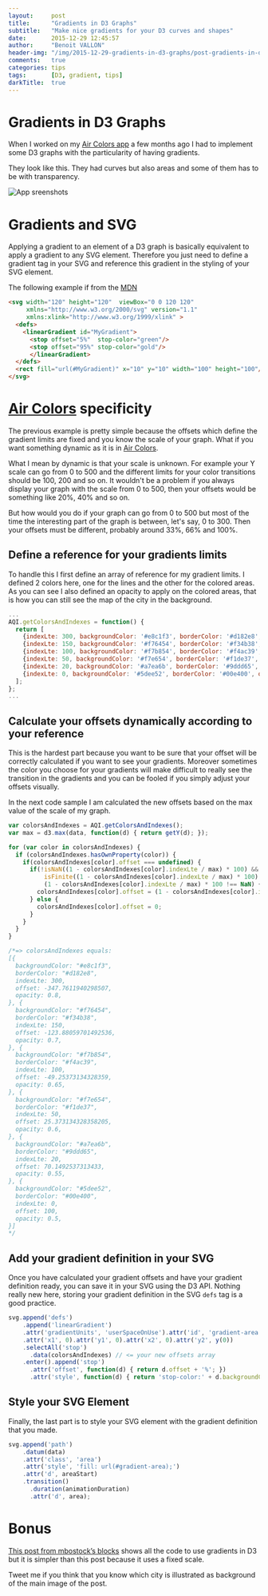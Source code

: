 ```yaml
---
layout:     post
title:      "Gradients in D3 Graphs"
subtitle:   "Make nice gradients for your D3 curves and shapes"
date:       2015-12-29 12:45:57
author:     "Benoit VALLON"
header-img: "/img/2015-12-29-gradients-in-d3-graphs/post-gradients-in-d3-graphs.jpg"
comments:   true
categories: tips
tags:       [D3, gradient, tips]
darkTitle:  true
---
```


# Gradients in D3 Graphs

When I worked on my [Air Colors app](http://www.air-colors.io/) a few months ago I had to implement some D3 graphs with the particularity of having gradients.

They look like this. They had curves but also areas and some of them has to be with transparency.

![App sreenshots](/img/2015-12-29-gradients-in-d3-graphs/app-screenshots.jpg "App sreenshots")

# Gradients and SVG

Applying a gradient to an element of a D3 graph is basically equivalent to apply a gradient to any SVG element. Therefore you just need to define a gradient tag in your SVG and reference this gradient in the styling of your SVG element.

The following example if from the [MDN](https://developer.mozilla.org/fr/docs/Web/SVG/Element/linearGradient)

```html
<svg width="120" height="120"  viewBox="0 0 120 120"
     xmlns="http://www.w3.org/2000/svg" version="1.1"
     xmlns:xlink="http://www.w3.org/1999/xlink" >
  <defs>
    <linearGradient id="MyGradient">
      <stop offset="5%"  stop-color="green"/>
      <stop offset="95%" stop-color="gold"/>
      </linearGradient>
  </defs>
  <rect fill="url(#MyGradient)" x="10" y="10" width="100" height="100"/>
</svg>
```

# [Air Colors](http://www.air-colors.io/) specificity

The previous example is pretty simple because the offsets which define the gradient limits are fixed and you know the scale of your graph. What if you want something dynamic as it is in [Air Colors](http://www.air-colors.io/).

What I mean by dynamic is that your scale is unknown. For example your Y scale can go from 0 to 500 and the different limits for your color transitions should be 100, 200 and so on. It wouldn't be a problem if you always display your graph with the scale from 0 to 500, then your offsets would be something like 20%, 40% and so on.

But how would you do if your graph can go from 0 to 500 but most of the time the interesting part of the graph is between, let's say, 0 to 300. Then your offsets must be different, probably around 33%, 66% and 100%.

## Define a reference for your gradients limits

To handle this I first define an array of reference for my gradient limits. I defined 2 colors here, one for the lines and the other for the colored areas. As you can see I also defined an opacity to apply on the colored areas, that is how you can still see the map of the city in the background.

```js
...
AQI.getColorsAndIndexes = function() {
  return [
    {indexLte: 300, backgroundColor: '#e8c1f3', borderColor: '#d182e8', opacity: 0.8},
    {indexLte: 150, backgroundColor: '#f76454', borderColor: '#f34b38', opacity: 0.7},
    {indexLte: 100, backgroundColor: '#f7b854', borderColor: '#f4ac39', opacity: 0.65},
    {indexLte: 50, backgroundColor: '#f7e654', borderColor: '#f1de37', opacity: 0.6},
    {indexLte: 20, backgroundColor: '#a7ea6b', borderColor: '#9ddd65', opacity: 0.55},
    {indexLte: 0, backgroundColor: '#5dee52', borderColor: '#00e400', opacity: 0.5},
  ];
};
...  
```

## Calculate your offsets dynamically according to your reference

This is the hardest part because you want to be sure that your offset will be correctly calculated if you want to see your gradients. Moreover sometimes the color you choose for your gradients will make difficult to really see the transition in the gradients and you can be fooled if you simply adjust your offsets visually.

In the next code sample I am calculated the new offsets based on the max value of the scale of my graph.

```js
var colorsAndIndexes = AQI.getColorsAndIndexes();
var max = d3.max(data, function(d) { return getY(d); });

for (var color in colorsAndIndexes) {
  if (colorsAndIndexes.hasOwnProperty(color)) {
    if(colorsAndIndexes[color].offset === undefined) {
      if(!isNaN((1 - colorsAndIndexes[color].indexLte / max) * 100) &&
          isFinite((1 - colorsAndIndexes[color].indexLte / max) * 100) &&
          (1 - colorsAndIndexes[color].indexLte / max) * 100 !== NaN) {
        colorsAndIndexes[color].offset = (1 - colorsAndIndexes[color].indexLte / max) * 100;
      } else {
        colorsAndIndexes[color].offset = 0;
      }
    }
  }
}

/*=> colorsAndIndexes equals:
[{
  backgroundColor: "#e8c1f3",
  borderColor: "#d182e8",
  indexLte: 300,
  offset: -347.7611940298507,
  opacity: 0.8,
}, {
  backgroundColor: "#f76454",
  borderColor: "#f34b38",
  indexLte: 150,
  offset: -123.88059701492536,
  opacity: 0.7,
}, {
  backgroundColor: "#f7b854",
  borderColor: "#f4ac39",
  indexLte: 100,
  offset: -49.25373134328359,
  opacity: 0.65,
}, {
  backgroundColor: "#f7e654",
  borderColor: "#f1de37",
  indexLte: 50,
  offset: 25.373134328358205,
  opacity: 0.6,
}, {
  backgroundColor: "#a7ea6b",
  borderColor: "#9ddd65",
  indexLte: 20,
  offset: 70.1492537313433,
  opacity: 0.55,
}, {
  backgroundColor: "#5dee52",
  borderColor: "#00e400",
  indexLte: 0,
  offset: 100,
  opacity: 0.5,
}]
*/
```

## Add your gradient definition in your SVG

Once you have calculated your gradient offsets and have your gradient definition ready, you can save it in your SVG using the D3 API. Nothing really new here, storing your gradient definition in the SVG `defs` tag is a good practice.

```js
svg.append('defs')
    .append('linearGradient')
    .attr('gradientUnits', 'userSpaceOnUse').attr('id', 'gradient-area')
    .attr('x1', 0).attr('y1', 0).attr('x2', 0).attr('y2', y(0))
    .selectAll('stop')
      .data(colorsAndIndexes) // <= your new offsets array
    .enter().append('stop')
      .attr('offset', function(d) { return d.offset + '%'; })
      .attr('style', function(d) { return 'stop-color:' + d.backgroundColor + ';stop-opacity:' + d.opacity; });
```

## Style your SVG Element

Finally, the last part is to style your SVG element with the gradient definition that you made.

``` js
svg.append('path')
    .datum(data)
    .attr('class', 'area')
    .attr('style', 'fill: url(#gradient-area);')
    .attr('d', areaStart)
    .transition()
      .duration(animationDuration)
      .attr('d', area);
```

# Bonus

[This post from mbostock’s blocks](http://bl.ocks.org/mbostock/3969722) shows all the code to use gradients in D3 but it is simpler than this post because it uses a fixed scale.

Tweet me if you think that you know which city is illustrated as background of the main image of the post.
